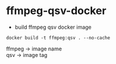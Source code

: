 # ffmpeg-qsv-docker
* build ffmpeg qsv docker image
```
docker build -t ffmpeg:qsv . --no-cache
```
ffmpeg -> image name
<br>
qsv    -> image tag
